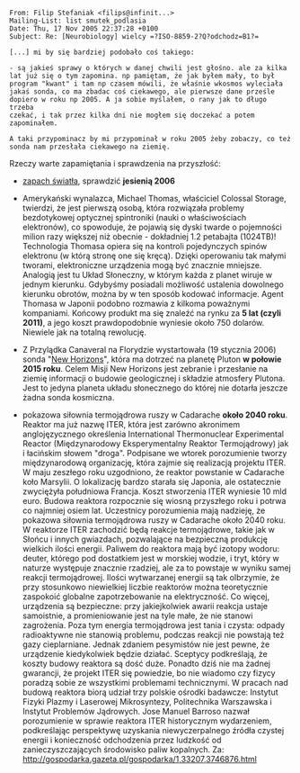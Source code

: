 ```
From: Filip Stefaniak <filips@infinit...>
Mailing-List: list smutek_podlasia
Date: Thu, 17 Nov 2005 22:37:28 +0100
Subject: Re: [Neurobiology] wielcy =?ISO-8859-2?Q?odchodz=B1?=

[...] mi by się bardziej podobało coś takiego:

- są jakieś sprawy o których w danej chwili jest głośno. ale za kilka
lat już się o tym zapomina. np pamiętam, że jak byłem mały, to był
program "kwant" i tam np czasem mówili, że właśnie wkosmos wyleciała
jakaś sonda, co ma zbadac coś ciekawego, ale pierwsze dane prześle
dopiero w roku np 2005. A ja sobie myślałem, o rany jak to długo trzeba
czekać, i tak przez kilka dni nie mogłem się doczekać a potem zapominałem.

A taki przypominacz by mi przypominał w roku 2005 żeby zobaczy, co też
sonda nam przesłała ciekawego na ziemię.

```

Rzeczy warte zapamiętania i sprawdzenia na przyszłość:


* [zapach światła](zapach_światła), sprawdzić **jesienią 2006**

* Amerykański wynalazca, Michael Thomas, właściciel Colossal Storage, twierdzi, że jest pierwszą osobą, która rozwiązała problemy bezdotykowej optycznej spintroniki (nauki o właściwościach elektronów), co spowoduje, że pojawią się dyski twarde o pojemności milion razy większej niż obecnie - dokładniej 1.2 petabajta (1024TB)! Technologia Thomasa opiera się na kontroli pojedynczych spinów elektronu (w którą stronę one się kręcą). Dzięki operowaniu tak małymi tworami, elektroniczne urządzenia mogą być znacznie mniejsze. Analogią jest tu Układ Słoneczny, w którym każda z planet wiruje w jednym kierunku. Gdybyśmy posiadali możliwość ustalenia dowolnego kierunku obrotów, można by w ten sposób kodować informacje. Agent Thomasa w Japonii podobno rozmawia z kilkoma poważnymi kompaniami. Końcowy produkt ma się znaleźć na rynku za **5 lat (czyli 2011)**, a jego koszt prawdopodobnie wyniesie około 750 dolarów. Niewiele jak na totalną rewolucję. 

* Z Przylądka Canaveral na Florydzie wystartowała (19 stycznia 2006) sonda "[New Horizons](new_horizons)", która ma dotrzeć na planetę Pluton **w połowie 2015 roku**. Celem Misji New Horizons jest zebranie i przesłanie na ziemię informacji o budowie geologicznej i składzie atmosfery Plutona. Jest to jedyna planeta układu słonecznego do której nie dotarła jeszcze żadna sonda kosmiczna.

* pokazowa siłownia termojądrowa ruszy w Cadarache **około 2040 roku**. Reaktor ma już nazwę ITER, która jest zarówno akronimem anglojęzycznego określenia International Thermonuclear Experimental Reactor (Międzynarodowy Eksperymentalny Reaktor Termojądrowy) jak i łacińskim słowem "droga". Podpisane we wtorek porozumienie tworzy międzynarodową organizację, która zajmie się realizacją projektu ITER. W maju zeszłego roku uzgodniono, że reaktor powstanie w Cadarache koło Marsylii. O lokalizację bardzo starała się Japonia, ale ostatecznie zwyciężyła południowa Francja. Koszt stworzenia ITER wyniesie 10 mld euro. Budowa reaktora rozpocznie się wiosną przyszłego roku i potrwa co najmniej osiem lat. Uczestnicy porozumienia mają nadzieję, że pokazowa siłownia termojądrowa ruszy w Cadarache około 2040 roku. W reaktorze ITER zachodzić będą reakcje termojądrowe, takie jak w Słońcu i innych gwiazdach, pozwalające na bezpieczną produkcję wielkich ilości energii. Paliwem do reaktora mają być izotopy wodoru: deuter, którego pod dostatkiem jest w morskiej wodzie, i tryt, który w naturze występuje znacznie rzadziej, ale za to powstaje w wyniku samej reakcji termojądrowej. Ilości wytwarzanej energii są tak olbrzymie, że przy stosunkowo niewielkiej liczbie reaktorów można teoretycznie zaspokoić globalne zapotrzebowanie na elektryczność. Co więcej, urządzenia są bezpieczne: przy jakiejkolwiek awarii reakcja ustaje samoistnie, a promieniowanie jest na tyle małe, że nie stanowi zagrożenia. Poza tym energia termojądrowa jest tania i czysta: odpady radioaktywne nie stanowią problemu, podczas reakcji nie powstają też gazy cieplarniane. Jednak zdaniem pesymistów nie jest pewne, że urządzenie kiedykolwiek będzie działać. Sceptycy podkreślają, że koszty budowy reaktora są dość duże. Ponadto dziś nie ma żadnej gwarancji, że projekt ITER się powiedzie, bo nie wiadomo czy fizycy poradzą sobie ze wszystkimi problemami technicznymi. W pracach nad budową reaktora biorą udział trzy polskie ośrodki badawcze: Instytut Fizyki Plazmy i Laserowej Mikrosyntezy, Politechnika Warszawska i Instytut Problemów Jądrowych. Jose Manuel Barroso nazwał porozumienie w sprawie reaktora ITER historycznym wydarzeniem, podkreślając perspektywę uzyskania niewyczerpalnego źródła czystej energii i konieczność odchodzenia przez ludzkość od zanieczyszczających środowisko paliw kopalnych. Za: http://gospodarka.gazeta.pl/gospodarka/1,33207,3746876.html
